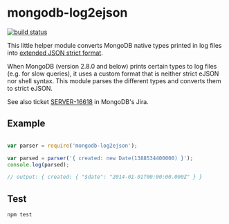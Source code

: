 # mongodb-log2ejson

[![build status](https://secure.travis-ci.org/mongodb-js/mongodb-log2ejson.png)](http://travis-ci.org/mongodb-js/mongodb-log2ejson)

This little helper module converts MongoDB native types printed in log files into [extended JSON strict format](http://docs.mongodb.org/manual/reference/mongodb-extended-json/).

When MongoDB (version 2.8.0 and below) prints certain types to log files (e.g. for slow queries), it uses a custom format that is neither strict eJSON nor shell syntax. This module parses the different types and converts them to strict eJSON.

See also ticket [SERVER-16618](https://jira.mongodb.org/browse/SERVER-16618) in MongoDB's Jira.

## Example

```js

var parser = require('mongodb-log2ejson');

var parsed = parser('{ created: new Date(1388534400000) }');
console.log(parsed);

// output: { created: { "$date": "2014-01-01T00:00:00.000Z" } }

```

## Test

```
npm test
```
